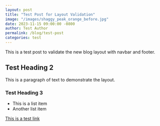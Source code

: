 ```yaml
---
layout: post
title: "Test Post for Layout Validation"
image: "/images/shaggy_peak_orange_before.jpg"
date: 2023-11-15 09:00:00 -0800
author: Test Author
permalink: /blog/test-post
categories: test
---
```


This is a test post to validate the new blog layout with navbar and footer.

## Test Heading 2

This is a paragraph of text to demonstrate the layout.

### Test Heading 3

- This is a list item
- Another list item

[This is a test link](#) 